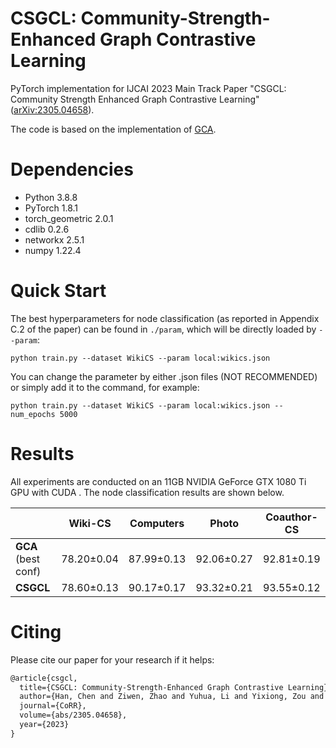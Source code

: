 # CSGCL: Community-Strength-Enhanced Graph Contrastive Learning
PyTorch implementation for IJCAI 2023 Main Track Paper "CSGCL: Community Strength Enhanced Graph Contrastive Learning" ([arXiv:2305.04658](https://arxiv.org/abs/2305.04658)).

The code is based on the implementation of [GCA](https://github.com/CRIPAC-DIG/GCA).


# Dependencies
* Python 3.8.8
* PyTorch 1.8.1
* torch_geometric 2.0.1
* cdlib 0.2.6
* networkx 2.5.1
* numpy 1.22.4

# Quick Start
The best hyperparameters for node classification (as reported in Appendix C.2 of the paper) can be found in `./param`, which will be directly loaded by `--param`:

~~~
python train.py --dataset WikiCS --param local:wikics.json
~~~

You can change the parameter by either .json files (NOT RECOMMENDED) or simply add it to the command, for example:

```shell
python train.py --dataset WikiCS --param local:wikics.json --num_epochs 5000
```

# Results

All experiments are conducted on an 11GB NVIDIA GeForce GTX 1080 Ti GPU with CUDA . The node classification results are shown below.

|                     | Wiki-CS    | Computers  | Photo      | Coauthor-CS |
| ------------------- | ---------- | ---------- | ---------- | ----------- |
| **GCA** (best conf) | 78.20±0.04 | 87.99±0.13 | 92.06±0.27 | 92.81±0.19  |
| **CSGCL**           | 78.60±0.13 | 90.17±0.17 | 93.32±0.21 | 93.55±0.12  |

# Citing

Please cite our paper for your research if it helps:

~~~latex
@article{csgcl,
  title={CSGCL: Community-Strength-Enhanced Graph Contrastive Learning}, 
  author={Han, Chen and Ziwen, Zhao and Yuhua, Li and Yixiong, Zou and Ruixuan, Li and Rui, Zhang},
  journal={CoRR},
  volume={abs/2305.04658},
  year={2023}
}
~~~

